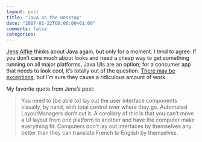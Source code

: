 ```yaml
---
layout: post
title: "Java on the Desktop"
date: "2007-01-22T08:06:00+01:00"
comments: false
categories: 
---
```


<p><a href="http://mooseyard.com/Jens/2007/01/in-which-i-think-about-java-again-but-only-for-a-moment/">Jens Alfke</a> thinks about Java again, but only for a moment. I tend to agree: If you don&#8217;t care much about looks and need a cheap way to get something running on all major platforms, Java UIs are an option; for a consumer app that needs to look cool, it&#8217;s totally out of the question. <a href="http://www.beatunes.com/">There may be exceptions</a>, but I&#8217;m sure they cause a ridiculous amount of work.</p>

<p>My favorite quote from Jens&#8217;s post:</p>

<blockquote>
<p>You need to [be able to] lay out the user interface components visually, by hand, with total control over where they go. Automated LayoutManagers don&#8217;t cut it. A corollary of this is that you can&#8217;t move a UI layout from one platform to another and have the computer make everything fit. Computers don&#8217;t lay out interfaces by themselves any better than they can translate French to English by themselves.</p>
</blockquote>


